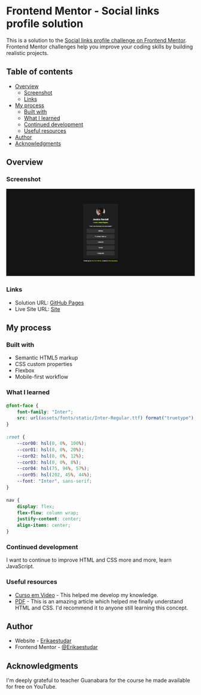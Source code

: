 # Frontend Mentor - Social links profile solution

This is a solution to the [Social links profile challenge on Frontend Mentor](https://www.frontendmentor.io/challenges/social-links-profile-UG32l9m6dQ). Frontend Mentor challenges help you improve your coding skills by building realistic projects. 

## Table of contents

- [Overview](#overview)
  - [Screenshot](#Screenshot)
  - [Links](#links)
- [My process](#my-process)
  - [Built with](#built-with)
  - [What I learned](#what-i-learned)
  - [Continued development](#continued-development)
  - [Useful resources](#useful-resources)
- [Author](#author)
- [Acknowledgments](#acknowledgments)


## Overview

### Screenshot

![](design/screenshot.png)

### Links

- Solution URL: [GitHub Pages](https://github.com/Erikaestudar/development/tree/main/social-links-profile-main)
- Live Site URL: [Site](https://erikaestudar.github.io/development/social-links-profile-main/index.html)

## My process

### Built with

- Semantic HTML5 markup
- CSS custom properties
- Flexbox
- Mobile-first workflow

### What I learned

```css
@font-face {
    font-family: "Inter";
    src: url(assets/fonts/static/Inter-Regular.ttf) format("truetype"), url(assets/fonts/static/Inter-SemiBold.ttf) format("truetype"), url(assets/fonts/static/Inter-Bold.ttf) format("truetype"), url(assets/fonts/Inter-VariableFont_slnt\,wght.ttf) format("truetype"),;
}

:root {
    --cor00: hsl(0, 0%, 100%);
    --cor01: hsl(0, 0%, 20%);
    --cor02: hsl(0, 0%, 12%);
    --cor03: hsl(0, 0%, 8%);
    --cor04: hsl(75, 94%, 57%);
    --cor05: hsl(202, 45%, 44%);
    --font: "Inter", sans-serif; 
}

nav {
    display: flex;
    flex-flow: column wrap;
    justify-content: center;
    align-items: center;   
}
```

### Continued development

I want to continue to improve HTML and CSS more and more, learn JavaScript.

### Useful resources

- [Curso em Video](https://www.youtube.com/c/CursoemV%C3%ADdeo/playlists) - This helped me develop my knowledge.
- [PDF](https://github.com/gustavoguanabara/html-css/tree/master/aulas-pdf) - This is an amazing article which helped me finally understand HTML and CSS. I'd recommend it to anyone still learning this concept.

## Author

- Website - [Erikaestudar](https://erikaestudar.github.io/development/social-links-profile-main/index.html)
- Frontend Mentor - [@Erikaestudar](https://www.frontendmentor.io/profile/Erikaestudar)

## Acknowledgments

I'm deeply grateful to teacher Guanabara for the course he made available for free on YouTube.
